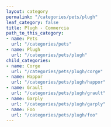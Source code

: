 ```yaml
---
layout: category
permalink: "/categories/pets/plugh"
leaf_category: false
title: Plugh - Commercia
path_to_this_category:
- name: Pets
  url: "/categories/pets"
- name: Plugh
  url: "/categories/pets/plugh"
child_categories:
- name: Corge
  url: "/categories/pets/plugh/corge"
- name: Happor
  url: "/categories/pets/plugh/happor"
- name: Grault
  url: "/categories/pets/plugh/grault"
- name: Garply
  url: "/categories/pets/plugh/garply"
- name: Foo
  url: "/categories/pets/plugh/foo"
---
```

